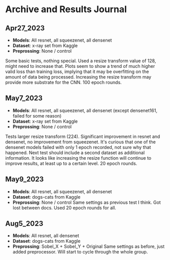 # Archive and Results Journal

## Apr27_2023
- **Models**: All resnet, all squeezenet, all densenet
- **Dataset**: x-ray set from Kaggle
- **Preprossing**: None / control 

Some basic tests, nothing special. Used a resize transform value of 128, might need to increase that. 
Plots seem to show a trend of much higher valid loss than training loss, implying that it may be overfitting on the amount of data being processed. Increasing the resize transform may provide more substrate for the CNN. 100 epoch rounds.

## May7_2023
- **Models**: All resnet, all squeezenet, all densenet (except densenet161, failed for some reason)
- **Dataset**: x-ray set from Kaggle
- **Preprossing**: None / control 

Tests larger resize transform (224). Significant improvement in resnet and densenet, no improvement from squeezenet. It's curious that one of the densenet models failed with only 1 epoch recorded, not sure why that happened. Next test should include a second dataset as additional information. It looks like increasing the resize function will continue to improve results, at least up to a certain level. 20 epoch rounds.

## May9_2023
- **Models**: All resnet, all squeezenet, all densenet 
- **Dataset**: dogs-cats from Kaggle
- **Preprossing**: None / control 
Same settings as previous test I think. Got lost between docs. Used 20 epoch rounds for all.

## Aug5_2023
- **Models**: All resnet, all densenet 
- **Dataset**: dogs-cats from Kaggle
- **Preprossing**: Sobel_X + Sobel_Y + Original
Same settings as before, just added preprocessor. Will start to cycle through the whole group.


